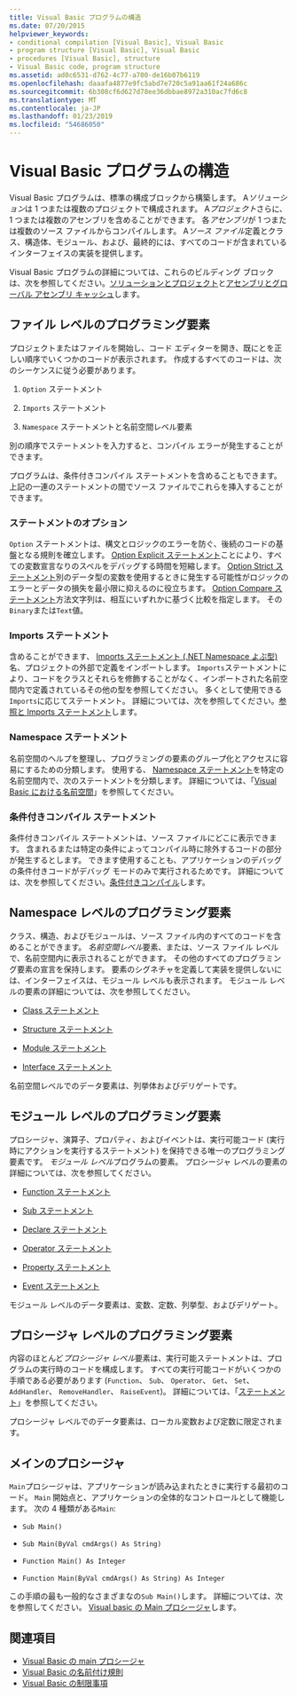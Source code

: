 ```yaml
---
title: Visual Basic プログラムの構造
ms.date: 07/20/2015
helpviewer_keywords:
- conditional compilation [Visual Basic], Visual Basic
- program structure [Visual Basic], Visual Basic
- procedures [Visual Basic], structure
- Visual Basic code, program structure
ms.assetid: ad0c6531-d762-4c77-a700-de16b07b6119
ms.openlocfilehash: daaafa4877e9fc5abd7e720c5a91aa61f24a686c
ms.sourcegitcommit: 6b308cf6d627d78ee36dbbae8972a310ac7fd6c8
ms.translationtype: MT
ms.contentlocale: ja-JP
ms.lasthandoff: 01/23/2019
ms.locfileid: "54686050"
---
```

# <a name="structure-of-a-visual-basic-program"></a>Visual Basic プログラムの構造
Visual Basic プログラムは、標準の構成ブロックから構築します。 A*ソリューション*は 1 つまたは複数のプロジェクトで構成されます。 A*プロジェクト*さらに、1 つまたは複数のアセンブリを含めることができます。 各*アセンブリ*が 1 つまたは複数のソース ファイルからコンパイルします。 A*ソース ファイル*定義とクラス、構造体、モジュール、および、最終的には、すべてのコードが含まれているインターフェイスの実装を提供します。  
  
 Visual Basic プログラムの詳細については、これらのビルディング ブロックは、次を参照してください。[ソリューションとプロジェクト](/visualstudio/ide/solutions-and-projects-in-visual-studio)と[アセンブリとグローバル アセンブリ キャッシュ](../../../visual-basic/programming-guide/concepts/assemblies-gac/index.md)します。  
  
## <a name="file-level-programming-elements"></a>ファイル レベルのプログラミング要素  
 プロジェクトまたはファイルを開始し、コード エディターを開き、既にとを正しい順序でいくつかのコードが表示されます。 作成するすべてのコードは、次のシーケンスに従う必要があります。  
  
1.  `Option` ステートメント  
  
2.  `Imports` ステートメント  
  
3.  `Namespace` ステートメントと名前空間レベル要素  
  
 別の順序でステートメントを入力すると、コンパイル エラーが発生することができます。  
  
 プログラムは、条件付きコンパイル ステートメントを含めることもできます。 上記の一連のステートメントの間でソース ファイルでこれらを挿入することができます。  
  
### <a name="option-statements"></a>ステートメントのオプション  
 `Option` ステートメントは、構文とロジックのエラーを防ぐ、後続のコードの基盤となる規則を確立します。 [Option Explicit ステートメント](../../../visual-basic/language-reference/statements/option-explicit-statement.md)ことにより、すべての変数宣言なりのスペルをデバッグする時間を短縮します。 [Option Strict ステートメント](../../../visual-basic/language-reference/statements/option-strict-statement.md)別のデータ型の変数を使用するときに発生する可能性がロジックのエラーとデータの損失を最小限に抑えるのに役立ちます。 [Option Compare ステートメント](../../../visual-basic/language-reference/statements/option-compare-statement.md)方法文字列は、相互にいずれかに基づく比較を指定します。 その`Binary`または`Text`値。  
  
### <a name="imports-statements"></a>Imports ステートメント  
 含めることができます、 [Imports ステートメント (.NET Namespace よぶ型)](../../../visual-basic/language-reference/statements/imports-statement-net-namespace-and-type.md)名、プロジェクトの外部で定義をインポートします。 `Imports`ステートメントにより、コードをクラスとそれらを修飾することがなく、インポートされた名前空間内で定義されているその他の型を参照してください。 多くとして使用できる`Imports`に応じてステートメント。 詳細については、次を参照してください。[参照と Imports ステートメント](../../../visual-basic/programming-guide/program-structure/references-and-the-imports-statement.md)します。  
  
### <a name="namespace-statements"></a>Namespace ステートメント  
 名前空間のヘルプを整理し、プログラミングの要素のグループ化とアクセスに容易にするための分類します。 使用する、 [Namespace ステートメント](../../../visual-basic/language-reference/statements/namespace-statement.md)を特定の名前空間内で、次のステートメントを分類します。 詳細については、「[Visual Basic における名前空間](../../../visual-basic/programming-guide/program-structure/namespaces.md)」を参照してください。  
  
### <a name="conditional-compilation-statements"></a>条件付きコンパイル ステートメント  
 条件付きコンパイル ステートメントは、ソース ファイルにどこに表示できます。 含まれるまたは特定の条件によってコンパイル時に除外するコードの部分が発生するとします。 できます使用することも、アプリケーションのデバッグの条件付きコードがデバッグ モードのみで実行されるためです。 詳細については、次を参照してください。[条件付きコンパイル](../../../visual-basic/programming-guide/program-structure/conditional-compilation.md)します。  
  
## <a name="namespace-level-programming-elements"></a>Namespace レベルのプログラミング要素  
 クラス、構造、およびモジュールは、ソース ファイル内のすべてのコードを含めることができます。 *名前空間レベル*要素、または、ソース ファイル レベルで、名前空間内に表示されることができます。 その他のすべてのプログラミング要素の宣言を保持します。 要素のシグネチャを定義して実装を提供しないには、インターフェイスは、モジュール レベルも表示されます。 モジュール レベルの要素の詳細については、次を参照してください。  
  
-   [Class ステートメント](../../../visual-basic/language-reference/statements/class-statement.md)  
  
-   [Structure ステートメント](../../../visual-basic/language-reference/statements/structure-statement.md)  
  
-   [Module ステートメント](../../../visual-basic/language-reference/statements/module-statement.md)  
  
-   [Interface ステートメント](../../../visual-basic/language-reference/statements/interface-statement.md)  
  
 名前空間レベルでのデータ要素は、列挙体およびデリゲートです。  
  
## <a name="module-level-programming-elements"></a>モジュール レベルのプログラミング要素  
 プロシージャ、演算子、プロパティ、およびイベントは、実行可能コード (実行時にアクションを実行するステートメント) を保持できる唯一のプログラミング要素です。 *モジュール レベル*プログラムの要素。 プロシージャ レベルの要素の詳細については、次を参照してください。  
  
-   [Function ステートメント](../../../visual-basic/language-reference/statements/function-statement.md)  
  
-   [Sub ステートメント](../../../visual-basic/language-reference/statements/sub-statement.md)  
  
-   [Declare ステートメント](../../../visual-basic/language-reference/statements/declare-statement.md)  
  
-   [Operator ステートメント](../../../visual-basic/language-reference/statements/operator-statement.md)  
  
-   [Property ステートメント](../../../visual-basic/language-reference/statements/property-statement.md)  
  
-   [Event ステートメント](../../../visual-basic/language-reference/statements/event-statement.md)  
  
 モジュール レベルのデータ要素は、変数、定数、列挙型、およびデリゲート。  
  
## <a name="procedure-level-programming-elements"></a>プロシージャ レベルのプログラミング要素  
 内容のほとんど*プロシージャ レベル*要素は、実行可能ステートメントは、プログラムの実行時のコードを構成します。 すべての実行可能コードがいくつかの手順である必要があります (`Function`、 `Sub`、 `Operator`、 `Get`、 `Set`、 `AddHandler`、 `RemoveHandler`、 `RaiseEvent`)。 詳細については、「[ステートメント](../../../visual-basic/programming-guide/language-features/statements.md)」を参照してください。  
  
 プロシージャ レベルでのデータ要素は、ローカル変数および定数に限定されます。  
  
## <a name="the-main-procedure"></a>メインのプロシージャ  
 `Main`プロシージャは、アプリケーションが読み込まれたときに実行する最初のコード。 `Main` 開始点と、アプリケーションの全体的なコントロールとして機能します。 次の 4 種類がある`Main`:  
  
-   `Sub Main()`  
  
-   `Sub Main(ByVal cmdArgs() As String)`  
  
-   `Function Main() As Integer`  
  
-   `Function Main(ByVal cmdArgs() As String) As Integer`  
  
 この手順の最も一般的なさまざまなの`Sub Main()`します。 詳細については、次を参照してください。 [Visual basic の Main プロシージャ](../../../visual-basic/programming-guide/program-structure/main-procedure.md)します。  
  
## <a name="see-also"></a>関連項目
- [Visual Basic の main プロシージャ](../../../visual-basic/programming-guide/program-structure/main-procedure.md)
- [Visual Basic の名前付け規則](../../../visual-basic/programming-guide/program-structure/naming-conventions.md)
- [Visual Basic の制限事項](../../../visual-basic/programming-guide/program-structure/limitations.md)
